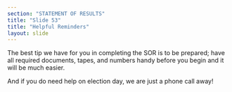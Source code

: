 ```yaml
---
section: "STATEMENT OF RESULTS"
title: "Slide 53"
title: "Helpful Reminders"
layout: slide
---
```


The best tip we have for you in completing the SOR is to be prepared; have all required documents, tapes, and numbers handy before you begin and it will be much easier.

And if you do need help on election day, we are just a phone call away!